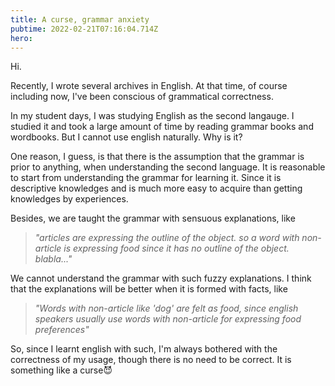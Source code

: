 ```yaml
---
title: A curse, grammar anxiety
pubtime: 2022-02-21T07:16:04.714Z
hero:
---
```


Hi.

Recently, I wrote several archives in English.
At that time, of course including now, I've been conscious of grammatical correctness.

In my student days, I was studying English as the second langauge.
I studied it and took a large amount of time by reading grammar books and wordbooks.
But I cannot use english naturally. Why is it?

One reason, I guess, is that there is the assumption that the grammar is prior to anything, when understanding the second language.
It is reasonable to start from understanding the grammar for learning it.
Since it is descriptive knowledges and is much more easy to acquire than getting knowledges by experiences.

Besides, we are taught the grammar with sensuous explanations, like

> _"articles are expressing the outline of the object. so a word with non-article is expressing food since it has no outline of the object. blabla..."_

We cannot understand the grammar with such fuzzy explanations.
I think that the explanations will be better when it is formed with facts, like

> _"Words with non-article like 'dog' are felt as food, since english speakers usually use words with non-article for expressing food preferences"_

So, since I learnt english with such, I'm always bothered with the correctness of my usage, though there is no need to be correct.
It is something like a curse😈
